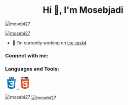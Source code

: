 <h1 align="center">Hi 👋, I'm Mosebjadi</h1>

<p align="left"> <img src="https://komarev.com/ghpvc/?username=mosebi27&label=Profile%20views&color=0e75b6&style=flat" alt="mosebi27" /> </p>

<p align="left"> <a href="https://github.com/ryo-ma/github-profile-trophy"><img src="https://github-profile-trophy.vercel.app/?username=mosebi27" alt="mosebi27" /></a> </p>

- 🔭 I’m currently working on [Ice-task4](file:///C:/Users/RC_Student_lab/Documents/WEDE%20ice%20task/home.html.html)

<h3 align="left">Connect with me:</h3>
<p align="left">
</p>

<h3 align="left">Languages and Tools:</h3>
<p align="left"> <a href="https://www.w3schools.com/css/" target="_blank" rel="noreferrer"> <img src="https://raw.githubusercontent.com/devicons/devicon/master/icons/css3/css3-original-wordmark.svg" alt="css3" width="40" height="40"/> </a> <a href="https://www.w3.org/html/" target="_blank" rel="noreferrer"> <img src="https://raw.githubusercontent.com/devicons/devicon/master/icons/html5/html5-original-wordmark.svg" alt="html5" width="40" height="40"/> </a> </p>

<p><img align="left" src="https://github-readme-stats.vercel.app/api/top-langs?username=mosebi27&show_icons=true&locale=en&layout=compact" alt="mosebi27" /></p>

<p>&nbsp;<img align="center" src="https://github-readme-stats.vercel.app/api?username=mosebi27&show_icons=true&locale=en" alt="mosebi27" /></p>
